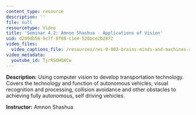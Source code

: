 ```yaml
---
content_type: resource
description: ''
file: null
resourcetype: Video
title: 'Seminar 4.2: Amnon Shashua - Applications of Vision'
uid: d289db56-9c7f-0f88-c1e4-526bce2b2872
video_files:
  video_captions_file: /resources/res-9-003-brains-minds-and-machines-summer-course-summer-2015/unit-4.-visual-intelligence/seminar-4.2-amnon-shashua-applications-of-vision/TjrRSOHQACw.vtt
video_metadata:
  youtube_id: TjrRSOHQACw
---
```


**Description:** Using computer vision to develop transportation technology. Covers the technology and function of autonomous vehicles, visual recognition and processing, collision avoidance and other obstacles to achieving fully autonomous, self driving vehicles.

**Instructor:** Amnon Shashua